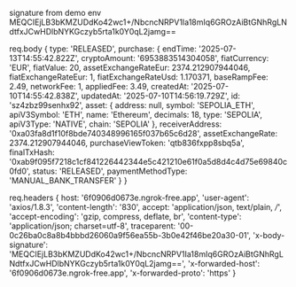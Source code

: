 signature from demo env MEQCIEjLB3bKMZUDdKo42wc1+/NbcncNRPV1Ia18mIq6GROzAiBtGNhRgLNdtfxJCwHDlbNYKGczyb5rta1k0Y0qL2jamg==

req.body {
  type: 'RELEASED',
  purchase: {
    endTime: '2025-07-13T14:55:42.822Z',
    cryptoAmount: '6953883514304058',
    fiatCurrency: 'EUR',
    fiatValue: 20,
    assetExchangeRateEur: 2374.212907944046,
    fiatExchangeRateEur: 1,
    fiatExchangeRateUsd: 1.170371,
    baseRampFee: 2.49,
    networkFee: 1,
    appliedFee: 3.49,
    createdAt: '2025-07-10T14:55:42.838Z',
    updatedAt: '2025-07-10T14:56:19.729Z',
    id: 'sz4zbz99senhx92',
    asset: {
      address: null,
      symbol: 'SEPOLIA_ETH',
      apiV3Symbol: 'ETH',
      name: 'Ethereum',
      decimals: 18,
      type: 'SEPOLIA',
      apiV3Type: 'NATIVE',
      chain: 'SEPOLIA'
    },
    receiverAddress: '0xa03fa8d1f10f8bde740348996165f037b65c6d28',
    assetExchangeRate: 2374.212907944046,
    purchaseViewToken: 'qtb836fxpp8sbq5a',
    finalTxHash: '0xab9f095f7218c1cf841226442344e5c421210e61f0a5d8d4c4d75e69840c0fd0',
    status: 'RELEASED',
    paymentMethodType: 'MANUAL_BANK_TRANSFER'
  }
}

req.headers {
  host: '6f0906d0673e.ngrok-free.app',
  'user-agent': 'axios/1.8.3',
  'content-length': '830',
  accept: 'application/json, text/plain, */*',
  'accept-encoding': 'gzip, compress, deflate, br',
  'content-type': 'application/json; charset=utf-8',
  traceparent: '00-0c26ba0c8a8b4bbbd26060a9f56ea55b-3b0e42f46be20a30-01',
  'x-body-signature': 'MEQCIEjLB3bKMZUDdKo42wc1+/NbcncNRPV1Ia18mIq6GROzAiBtGNhRgLNdtfxJCwHDlbNYKGczyb5rta1k0Y0qL2jamg==',
  'x-forwarded-host': '6f0906d0673e.ngrok-free.app',
  'x-forwarded-proto': 'https'
}
